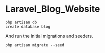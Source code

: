 # Laravel_Blog_Website

```
php artisan db
create database blog
```

And run the initial migrations and seeders.

```
php artisan migrate --seed
```

